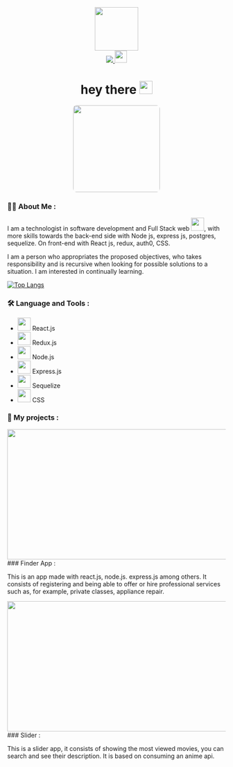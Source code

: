 <div id="header" align="center">
  <img src="https://media.giphy.com/media/M9gbBd9nbDrOTu1Mqx/giphy.gif" width="100"/>
</div>

<div id="badges" align="center">
  <a href="https://www.linkedin.com/in/alejandrocolina-ac/">
      <img src="https://img.shields.io/badge/LinkedIn-blue?logo=linkedin&logoColor=white&style=for-the-badge"/>
    <img src="https://komarev.com/ghpvc/?username=AlejandroColina&style=flat-square&color=blue" height="28px"  alt=""/>
  </a>
</div>

<h1 align="center">
  hey there
  <img src="https://media.giphy.com/media/hvRJCLFzcasrR4ia7z/giphy.gif"  height=30px width=30px/>
</h1>

<div align="center">
  <img width=200px height=200px style="border-radius:8px" src="https://r7q6w9z6.rocketcdn.me/career/wp-content/uploads/2020/03/full-stack-development.gif" />
</div>

### :man_technologist: About Me :

I am a technologist in software development and Full Stack web <img src="https://media.giphy.com/media/WUlplcMpOCEmTGBtBW/giphy.gif" height=30px width=30px>, with more skills towards the back-end side with Node js, express js, postgres, sequelize. On front-end with React js, redux, auth0, CSS.

I am a person who appropriates the proposed objectives, who takes responsibility and is recursive when looking for possible solutions to a situation. I am interested in continually learning.

[![Top Langs](https://github-readme-stats.vercel.app/api/top-langs/?username=AlejandroColina&layout=compact&theme=vision-friendly-dark)](https://github.com/anuraghazra/github-readme-stats)

### :hammer_and_wrench: Language and Tools :
<ul>
  <li> <img height=30px width=30px src="https://upload.wikimedia.org/wikipedia/commons/thumb/4/47/React.svg/1200px-React.svg.png"/> React.js</li>
  <li> <img height=30px width=30px src="https://w7.pngwing.com/pngs/413/852/png-transparent-redux-react-logo-javascript-dq-purple-violet-text.png"/> Redux.js</li>
  <li> <img height=30px width=30px src="https://img.icons8.com/color/480/nodejs.png"/> Node.js</li>
  <li> <img height=30px width=30px src="https://w7.pngwing.com/pngs/925/447/png-transparent-express-js-node-js-javascript-mongodb-node-js-text-trademark-logo.png"/> Express.js</li>
  <li> <img height=30px width=30px src="https://img1.freepng.es/20181124/sux/kisspng-webpack-babel-javascript-npm-github-5bf9a16ff2fe99.0260239415430864479953.jpg"/> Sequelize</li>
  <li> <img height=30px width=30px src="https://w7.pngwing.com/pngs/696/424/png-transparent-logo-css-css3-thumbnail.png"/> CSS</li>
</ul>

### :mechanical_arm: My projects :
  
<img height=300px width=600px src="https://res.cloudinary.com/dojsvmsif/image/upload/v1655410990/Personal/finderApp_ghg1vm.jpg"/>
### Finder App :
<p>
This is an app made with react.js, node.js. express.js among others. It consists of registering and being able to offer or hire professional services such as, for example, private classes, appliance repair.
</p>
 
<img height=300px width=600px src="https://res.cloudinary.com/dojsvmsif/image/upload/v1655410880/Personal/ApiAnime_xcnixk.jpg"/>
### Slider :
<p>
This is a slider app, it consists of showing the most viewed movies, you can search and see their description. It is based on consuming an anime api.
</p>
  
